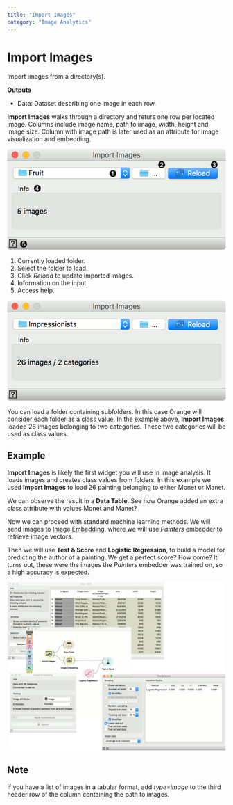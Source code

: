 ```yaml
---
title: "Import Images"
category: "Image Analytics"
---
```

Import Images
=============

Import images from a directory(s).

**Outputs**

- Data: Dataset describing one image in each row.

**Import Images** walks through a directory and returs one row per located image. Columns include image name, path to image, width, height and image size. Column with image path is later used as an attribute for image visualization and embedding.

![](/widget-catalog/image-analytics/images/ImportImages-stamped.png)

1. Currently loaded folder.
2. Select the folder to load.
3. Click *Reload* to update imported images.
4. Information on the input.
5. Access help.

![](/widget-catalog/image-analytics/images/ImportImages-class.png)

You can load a folder containing subfolders. In this case Orange will consider each folder as a class value. In the example above, **Import Images** loaded 26 images belonging to two categories. These two categories will be used as class values.

Example
-------

**Import Images** is likely the first widget you will use in image analysis. It loads images and creates class values from folders. In this example we used **Import Images** to load 26 painting belonging to either Monet or Manet.

We can observe the result in a **Data Table**. See how Orange added an extra class attribute with values Monet and Manet?

Now we can proceed with standard machine learning methods. We will send images to [Image Embedding](/widget-catalog/image-analytics/imageembedding), where we will use *Painters* embedder to retrieve image vectors.

Then we will use **Test & Score** and **Logistic Regression**, to build a model for predicting the author of a painting. We get a perfect score? How come? It turns out, these were the images the *Painters* embedder was trained on, so a high accuracy is expected.

![](/widget-catalog/image-analytics/images/ImportImages-Example.png)

Note
----

If you have a list of images in a tabular format, add *type=image* to the third header row of the column containing the path to images.
